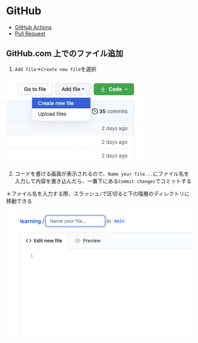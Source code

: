 # GitHub

- [GitHub Actions](./actions)
- [Pull Request](./pull_request)

## GitHub.com 上でのファイル追加

1. `Add file`→`Create new file`を選択

![](../img/00001.png)

2. コードを書ける画面が表示されるので、`Name your file...`にファイル名を入力して内容を書き込んだら、一番下にある`Commit changes`でコミットする

＊ファイル名を入力する際、スラッシュ`/`で区切ると下の階層のディレクトリに移動できる

![](../img/00002.png)
